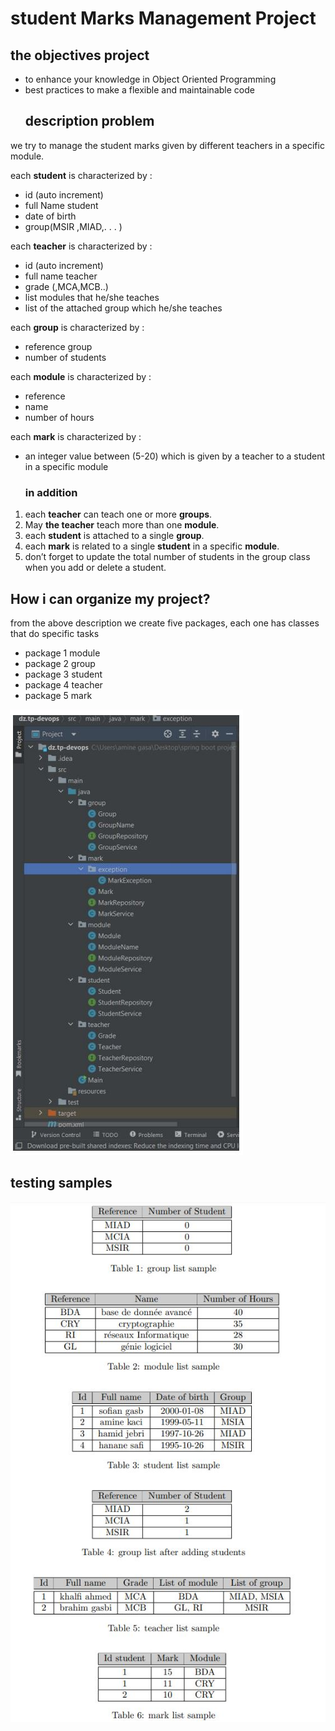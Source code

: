 # student Marks Management Project

## the objectives project
- to enhance your knowledge in Object Oriented Programming
- best practices to make a flexible and maintainable code
  ## description problem
we try to manage the student marks given by different teachers in a specific module. 

each **student** is characterized by :
- id (auto increment)
- full Name student
- date of birth
- group(MSIR ,MIAD,. . . )

each **teacher** is characterized by :
- id (auto increment)
- full name teacher
- grade (,MCA,MCB..)
- list modules that he/she teaches
- list of the attached group which he/she teaches

each **group** is characterized by :
- reference group
- number of students

each **module** is characterized by :
- reference
- name
- number of hours

each **mark** is characterized by :
- an integer value between (5-20) which is given by a teacher to a student in a specific module

  ### in addition
1. each **teacher** can teach one or more **groups**.
2. May **the teacher** teach more than one **module**.
3. each **student** is attached to a single **group**.
4. each **mark** is related to a single **student** in a specific **module**.
5. don’t forget to update the total number of students in the group class when you add or delete a student.

##  How i can organize my project? 
from the above description we create five packages, each one has  classes that do specific tasks
- package 1 module
- package 2 group
- package 3 student
- package 4 teacher
- package 5 mark

![content packages](screenshot_1.JPG)

## testing samples

![input samples](screenshot_2.JPG)

